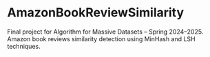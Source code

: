 # AmazonBookReviewSimilarity
Final project for Algorithm for Massive Datasets – Spring 2024–2025. Amazon book reviews similarity detection using MinHash and LSH techniques.

